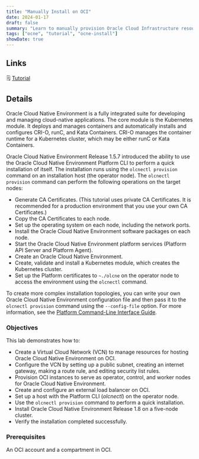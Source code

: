 ```yaml
---
title: "Manually Install on OCI"
date: 2024-01-17
draft: false
summary: "Learn to manually provision Oracle Cloud Infrastructure resources to perform an Oracle Cloud Native Environment Quick Install."
tags: ["ocne", "tutorial", "ocne-install"]
showDate: true
---
```


## Links

:spiral_notepad: [Tutorial](https://docs.oracle.com/en/learn/ocne-provision-oci)

## Details

Oracle Cloud Native Environment is a fully integrated suite for developing and managing cloud-native applications. The core module is the Kubernetes module. It deploys and manages containers and automatically installs and configures CRI-O, runC, and Kata Containers. CRI-O manages the container runtime for a Kubernetes cluster, which may be either runC or Kata Containers.

Oracle Cloud Native Environment Release 1.5.7 introduced the ability to use the Oracle Cloud Native Environment Platform CLI to perform a quick installation of itself. The installation runs using the `olcnectl provision` command on an installation host (the operator node). The `olcnectl provision` command can perform the following operations on the target nodes:

- Generate CA Certificates. (This tutorial uses private CA Certificates. It is recommended for a production environment that you use your own CA Certificates.)
- Copy the CA Certificates to each node.
- Set up the operating system on each node, including the network ports.
- Install the Oracle Cloud Native Environment software packages on each node.
- Start the Oracle Cloud Native Environment platform services (Platform API Server and Platform Agent).
- Create an Oracle Cloud Native Environment.
- Create, validate and install a Kubernetes module, which creates the Kubernetes cluster.
- Set up the Platform certificates to `~./olcne` on the operator node to access the environment using the `olcnectl` command.

To create more complex installation topologies, you can write your own Oracle Cloud Native Environment configuration file and then pass it to the `olcnectl provision` command using the `--config-file` option.  For more information, see the [Platform Command-Line Interface Guide](https://docs.oracle.com/en/operating-systems/olcne/1.5/olcnectl/).

### Objectives

This lab demonstrates how to:

- Create a Virtual Cloud Network (VCN) to manage resources for hosting Oracle Cloud Native Environment on OCI.
- Configure the VCN by setting up a public subnet, creating an internet gateway, making a route rule, and editing security list rules.
- Provision OCI instances to serve as operator, control, and worker nodes for Oracle Cloud Native Environment.
- Create and configure an external load balancer on OCI.
- Set up a host with the Platform CLI (_olcnectl_) on the operator node.
- Use the `olcnectl provision` command to perform a quick installation.
- Install Oracle Cloud Native Environment Release 1.8 on a five-node cluster.
- Verify the installation completed successfully.

### Prerequisites

An OCI account and a compartment in OCI.